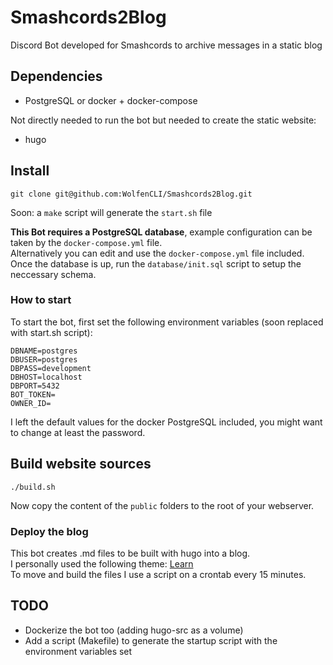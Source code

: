 # Smashcords2Blog
Discord Bot developed for Smashcords to archive messages in a static blog

## Dependencies
- PostgreSQL or docker + docker-compose

Not directly needed to run the bot but needed to create the static website:
- hugo

## Install
```
git clone git@github.com:WolfenCLI/Smashcords2Blog.git
```

Soon: a `make` script will generate the `start.sh` file

**This Bot requires a PostgreSQL database**, example configuration can be taken by the `docker-compose.yml` file.  
Alternatively you can edit and use the `docker-compose.yml` file included.  
Once the database is up, run the `database/init.sql` script to setup the neccessary schema.

### How to start
To start the bot, first set the following environment variables (soon replaced with start.sh script):
```
DBNAME=postgres
DBUSER=postgres
DBPASS=development
DBHOST=localhost
DBPORT=5432
BOT_TOKEN=
OWNER_ID=
```
I left the default values for the docker PostgreSQL included, you might want to change at least the password.

## Build website sources
```
./build.sh
```
Now copy the content of the `public` folders to the root of your webserver.

### Deploy the blog
This bot creates .md files to be built with hugo into a blog.  
I personally used the following theme: [Learn](https://themes.gohugo.io/hugo-theme-learn/)  
To move and build the files I use a script on a crontab every 15 minutes.

## TODO
- Dockerize the bot too (adding hugo-src as a volume)
- Add a script (Makefile) to generate the startup script with the environment variables set
